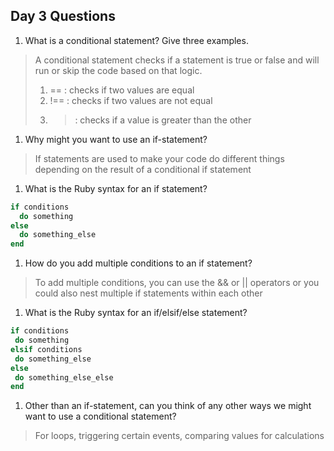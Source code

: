 ## Day 3 Questions

1. What is a conditional statement? Give three examples.
> A conditional statement checks if a statement is true or false and will run or skip the code based on that logic.
> 1. == : checks if two values are equal
> 2. !== : checks if two values are not equal
> 3. > : checks if a value is greater than the other

1. Why might you want to use an if-statement?
> If statements are used to make your code do different things depending on the result of a conditional if statement

1. What is the Ruby syntax for an if statement?
```Ruby
if conditions
  do something
else
  do something_else
end
```

1. How do you add multiple conditions to an if statement?
> To add multiple conditions, you can use the && or || operators or you could also nest multiple if statements within each other

1. What is the Ruby syntax for an if/elsif/else statement?
```Ruby
if conditions
 do something
elsif conditions
 do something_else
else
 do something_else_else
end
```

1. Other than an if-statement, can you think of any other ways we might want to use a conditional statement?
> For loops, triggering certain events, comparing values for calculations
